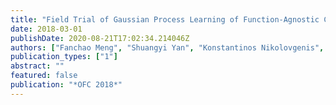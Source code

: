 ```yaml
---
title: "Field Trial of Gaussian Process Learning of Function-Agnostic Channel Performance Under Uncertainty"
date: 2018-03-01
publishDate: 2020-08-21T17:02:34.214046Z
authors: ["Fanchao Meng", "Shuangyi Yan", "Konstantinos Nikolovgenis", "Yu Bi", "Yanni Ou", "Rui Wang", "Reza Nejabati", "Dimitra Simeonidou"]
publication_types: ["1"]
abstract: ""
featured: false
publication: "*OFC 2018*"
---
```


